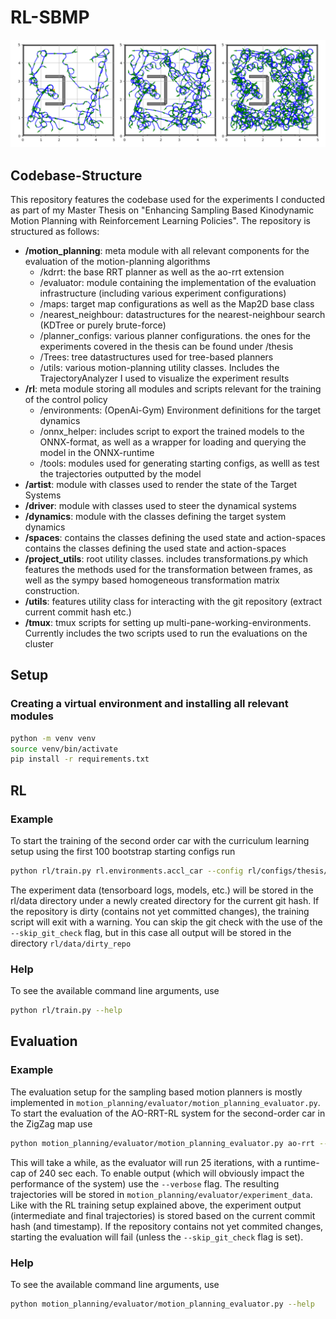 # RL-SBMP
![AO-RRT-RL: first-order car zig zag map](figures/tree-growth-first-order-car-rl.png)

## Codebase-Structure
This repository features the codebase used for the experiments I conducted as part of my Master Thesis on "Enhancing Sampling Based Kinodynamic Motion Planning with Reinforcement Learning Policies".
The repository is structured as follows:
- **/motion_planning**: meta module with all relevant components for the evaluation of the motion-planning algorithms
    - /kdrrt: the base RRT planner as well as the ao-rrt extension
    - /evaluator: module containing the implementation of the evaluation infrastructure (including various experiment configurations)
    - /maps: target map configurations as well as the Map2D base class
    - /nearest_neighbour: datastructures for the nearest-neighbour search (KDTree or purely brute-force)
    - /planner_configs: various planner configurations. the ones for the experiments covered in the thesis can be found under /thesis
    - /Trees: tree datastructures used for tree-based planners
    - /utils: various motion-planning utility classes. Includes the TrajectoryAnalyzer I used to visualize the experiment results
- **/rl**: meta module storing all modules and scripts relevant for the training of the control policy
  - /environments: (OpenAi-Gym) Environment definitions for the target dynamics
  - /onnx_helper: includes script to export the trained models to the ONNX-format, as well as a wrapper for loading and querying the model in the ONNX-runtime
  - /tools: modules used for generating starting configs, as welll as test the trajectories outputted by the model
- **/artist**: module with classes used to render the state of the Target Systems 
- **/driver**: module with classes used to steer the dynamical systems
- **/dynamics**: module with the classes defining the target system dynamics
- **/spaces**: contains the classes defining the used state and action-spaces contains the classes defining the used state and action-spaces
- **/project\_utils**: root utility classes. includes transformations.py which features the methods used for the transformation between frames, as well as the sympy based homogeneous transformation matrix construction.
- **/utils**: features utility class for interacting with the git repository (extract current commit hash etc.)
- **/tmux**: tmux scripts for setting up multi-pane-working-environments. Currently includes the two scripts used to run the evaluations on the cluster

## Setup
### Creating a virtual environment and installing all relevant modules
```bash
python -m venv venv
source venv/bin/activate
pip install -r requirements.txt
```
## RL
### Example
To start the training of the second order car with the curriculum learning setup using the first 100 bootstrap starting configs run
```bash
python rl/train.py rl.environments.accl_car --config rl/configs/thesis/curriculum/curriculum_learning_config_100.yaml -n 1_000_000
```
The experiment data (tensorboard logs, models, etc.)  will be stored in the rl/data directory under a newly created directory for the current git hash.
If the repository is dirty (contains not yet committed changes), the training script will exit with a warning.
You can skip the git check with the use of the `--skip_git_check` flag, but in this case all output will be stored in the directory `rl/data/dirty_repo`
### Help
To see the available command line arguments, use
```bash
python rl/train.py --help
```

## Evaluation
### Example
The evaluation setup for the sampling based motion planners is mostly implemented in `motion_planning/evaluator/motion_planning_evaluator.py`.
To start the evaluation of the AO-RRT-RL system for the second-order car in the ZigZag map use
```bash
python motion_planning/evaluator/motion_planning_evaluator.py ao-rrt --conf motion_planning/evaluator/experiment_configs/cluster/thesis/second-order-car/zigzag/2023-07-25_9_second_order_car_zigzag_rl.yaml 
```
This will take a while, as the evaluator will run 25 iterations, with a runtime-cap of 240 sec each.
To enable output (which will obviously impact the performance of the system) use the `--verbose` flag.
The resulting trajectories will be stored in `motion_planning/evaluator/experiment_data`. Like with the RL training setup explained
above, the experiment output (intermediate and final trajectories) is stored based on the current commit hash (and timestamp).
If the repository contains not yet commited changes, starting the evaluation will fail (unless the `--skip_git_check` flag is set).

### Help
To see the available command line arguments, use
```bash
python motion_planning/evaluator/motion_planning_evaluator.py --help
```






